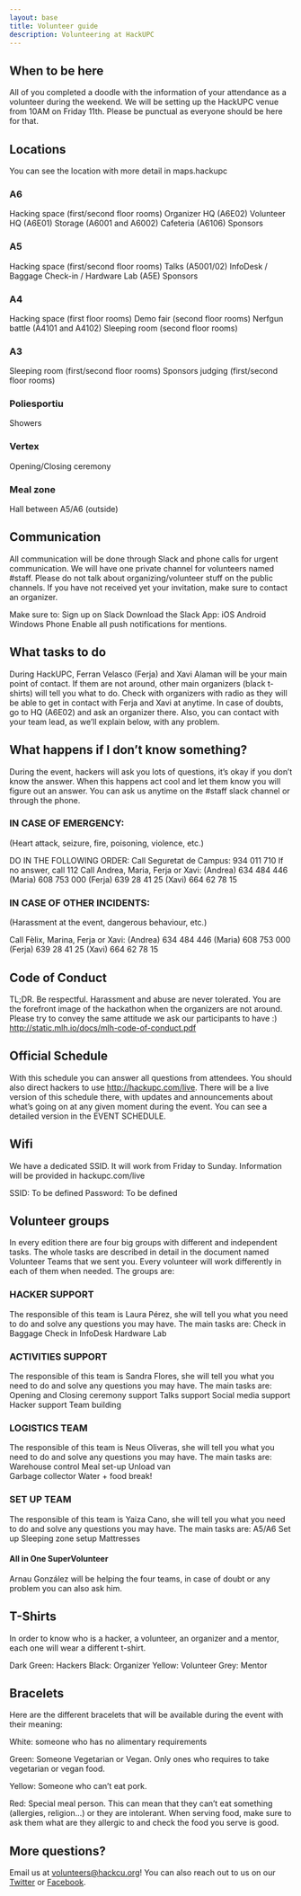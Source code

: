 ```yaml
---
layout: base
title: Volunteer guide
description: Volunteering at HackUPC
---
```


## When to be here
All of you completed a doodle with the information of your attendance as a volunteer during the weekend. We will be setting up the HackUPC venue from 10AM on Friday 11th. Please be punctual as everyone should be here for that. 

## Locations
You can see the location with more detail in maps.hackupc

### A6
Hacking space (first/second floor rooms)
Organizer HQ (A6E02)
Volunteer HQ (A6E01)
Storage (A6001 and A6002)
Cafeteria (A6106)
Sponsors 

### A5
Hacking space (first/second floor rooms)
Talks (A5001/02)
InfoDesk / Baggage Check-in / Hardware Lab (A5E)
Sponsors

### A4
Hacking space (first floor rooms)
Demo fair (second floor rooms)
Nerfgun battle (A4101 and A4102)
Sleeping room (second floor rooms)

### A3
Sleeping room (first/second floor rooms)
Sponsors judging (first/second floor rooms)

### Poliesportiu
Showers

### Vertex
Opening/Closing ceremony

### Meal zone
Hall between A5/A6 (outside)



## Communication
All communication will be done through Slack and phone calls for urgent communication.
We will have one private channel for volunteers named #staff. Please do not talk about organizing/volunteer stuff on the public channels. If you have not received yet your invitation, make sure to contact an organizer. 

Make sure to:
Sign up on Slack
Download the Slack App:
iOS
Android
Windows Phone
Enable all push notifications for mentions.


## What tasks to do
During HackUPC, Ferran Velasco (Ferja) and Xavi Alaman will be your main point of contact. If them are not around, other main organizers (black t-shirts) will tell you what to do. Check with organizers with radio as they will be able to get in contact with Ferja and Xavi at anytime. In case of doubts, go to HQ (A6E02) and ask an organizer there. Also, you can contact with your team lead, as we’ll explain below, with any problem.

## What happens if I don’t know something?
During the event, hackers will ask you lots of questions, it’s okay if you don’t know the answer. When this happens act cool and let them know you will figure out an answer. You can ask us anytime on the #staff slack channel or through the phone.

### IN CASE OF EMERGENCY:
(Heart attack, seizure, fire, poisoning, violence, etc.)


DO IN THE FOLLOWING ORDER:
Call Seguretat de Campus: 934 011 710
If no answer, call 112
Call Andrea, Maria, Ferja or Xavi:
(Andrea) 634 484 446
(Maria) 608 753 000
(Ferja) 639 28 41 25
(Xavi) 664 62 78 15

### IN CASE OF OTHER INCIDENTS:
(Harassment at the event, dangerous behaviour, etc.)

Call Fèlix, Marina, Ferja or Xavi:
(Andrea) 634 484 446
(Maria) 608 753 000
(Ferja) 639 28 41 25
(Xavi) 664 62 78 15


## Code of Conduct
TL;DR. Be respectful. Harassment and abuse are never tolerated. You are the forefront image of the hackathon when the organizers are not around. Please try to convey the same attitude we ask our participants to have :)
http://static.mlh.io/docs/mlh-code-of-conduct.pdf

## Official Schedule
With this schedule you can answer all questions from attendees. You should also direct hackers to use http://hackupc.com/live. There will be a live version of this schedule there, with updates and announcements about what’s going on at any given moment during the event.
You can see a detailed version in the EVENT SCHEDULE.

## Wifi
We have a dedicated SSID. It will work from Friday to Sunday. Information will be provided in hackupc.com/live

SSID: To be defined
Password: To be defined

## Volunteer groups
In every edition there are four big groups with different and independent tasks. The whole tasks are described in detail in the document named Volunteer Teams that we sent you. Every volunteer will work differently in each of them when needed. The groups are:

### HACKER SUPPORT
The responsible of this team is Laura Pérez, she will tell you what you need to do and solve any questions you may have. The main tasks are:
Check in
Baggage Check in
InfoDesk
Hardware Lab

### ACTIVITIES SUPPORT
The responsible of this team is Sandra Flores, she will tell you what you need to do and solve any questions you may have. The main tasks are:
Opening and Closing ceremony support
Talks support
Social media support
Hacker support
Team building

### LOGISTICS TEAM
The responsible of this team is Neus Oliveras, she will tell you what you need to do and solve any questions you may have. The main tasks are:
Warehouse control
Meal set-up
Unload van	
Garbage collector
Water + food break!

### SET UP TEAM
The responsible of this team is Yaiza Cano, she will tell you what you need to do and solve any questions you may have. The main tasks are:
A5/A6 Set up
Sleeping zone setup
Mattresses 

#### All in One SuperVolunteer 
Arnau González will be helping the four teams, in case of doubt or any problem you can also ask him. 

## T-Shirts

In order to know who is a hacker, a volunteer, an organizer and a mentor, each one will wear a different t-shirt.

Dark Green: Hackers
Black: Organizer
Yellow: Volunteer
Grey: Mentor


## Bracelets
Here are the different bracelets that will be available during the event with their meaning:


White: someone who has no alimentary requirements


Green: Someone Vegetarian or Vegan. Only ones who requires to take vegetarian or vegan food. 


Yellow: Someone who can’t eat pork. 


Red: Special meal person. This can mean that they can’t eat something (allergies, religion…) or they are intolerant. When serving food, make sure to ask them what are they allergic to and check the food you serve is good.




## More questions?

Email us at [volunteers@hackcu.org](mailto:volunteers@hackcu.org)! You can also reach out to us on our [Twitter](https://twitter.com/hackcu) or [Facebook](https://www.facebook.com/HackCU/).
